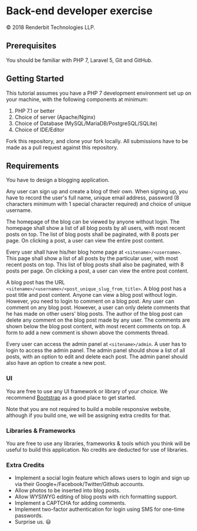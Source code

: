 # Back-end developer exercise

&copy; 2018 Renderbit Technologies LLP.

## Prerequisites

You should be familiar with PHP 7, Laravel 5, Git and GitHub.

## Getting Started

This tutorial assumes you have a PHP 7 development environment set up on your machine, with the following components at minimum:

1. PHP 7.1 or better
2. Choice of server (Apache/Nginx)
3. Choice of Database (MySQL/MariaDB/PostgreSQL/SQLite)
4. Choice of IDE/Editor

Fork this repository, and clone your fork locally. All submissions have to be made as a pull request against this repository.

## Requirements

You have to design a blogging application.

Any user can sign up and create a blog of their own. When signing up, you have to record the user's full name, unique email address, password (8 characters minimum with 1 special character required) and choice of unique username.

The homepage of the blog can be viewed by anyone without login. The homepage shall show a list of all blog posts by all users, with most recent posts on top. The list of blog posts shall be paginated, with 8 posts per page. On clicking a post, a user can view the entire post content.

Every user shall have his/her blog home page at `<sitename>/<username>`. This page shall show a list of all posts by the particular user, with most recent posts on top. This list of blog posts shall also be paginated, with 8 posts per page. On clicking a post, a user can view the entire post content.

A blog post has the URL `<sitename>/<username>/<post_unique_slug_from_title>`. A blog post has a post title and post content. Anyone can view a blog post without login. However, you need to login to comment on a blog post. Any user can comment on any blog post. However, a user can only delete comments that he has made on other users' blog posts. The author of the blog post can delete any comment on the blog post made by any user. The comments are shown below the blog post content, with most recent comments on top. A form to add a new comment is shown above the comments thread.

Every user can access the admin  panel at `<sitename>/admin`. A user has to login to access the admin panel. The admin panel should show a list of all posts, with an option to edit and delete each post. The admin panel should also have an option to create a new post.

### UI

You are free to use any UI framework or library of your choice. We recommend [Bootstrap](https://getbootstrap.com) as a good place to get started.

Note that you are not required to build a mobile responsive website, although if you build one, we will be assigning extra credits for that.

### Libraries & Frameworks

You are free to use any libraries, frameworks & tools which you think will be useful to build this application. No credits are deducted for use of libraries.

### Extra Credits

- Implement a social login feature which allows users to login and sign up via their Google+/Facebook/Twitter/Github accounts.
- Allow photos to be inserted into blog posts.
- Allow WYSIWYG editing of blog posts with rich formatting support.
- Implement a CAPTCHA for adding comments.
- Implement two-factor authentication for login using SMS for one-time passwords.
- Surprise us. :smiley: